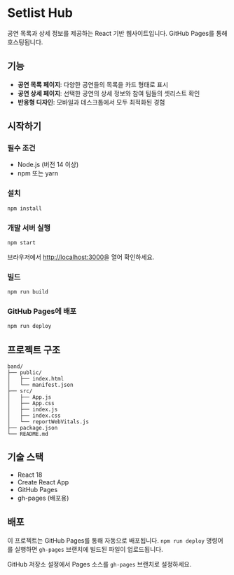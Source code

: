 # Setlist Hub

공연 목록과 상세 정보를 제공하는 React 기반 웹사이트입니다. GitHub Pages를 통해 호스팅됩니다.

## 기능

- **공연 목록 페이지**: 다양한 공연들의 목록을 카드 형태로 표시
- **공연 상세 페이지**: 선택한 공연의 상세 정보와 참여 팀들의 셋리스트 확인
- **반응형 디자인**: 모바일과 데스크톱에서 모두 최적화된 경험

## 시작하기

### 필수 조건
- Node.js (버전 14 이상)
- npm 또는 yarn

### 설치
```bash
npm install
```

### 개발 서버 실행
```bash
npm start
```
브라우저에서 [http://localhost:3000](http://localhost:3000)을 열어 확인하세요.

### 빌드
```bash
npm run build
```

### GitHub Pages에 배포
```bash
npm run deploy
```

## 프로젝트 구조

```
band/
├── public/
│   ├── index.html
│   └── manifest.json
├── src/
│   ├── App.js
│   ├── App.css
│   ├── index.js
│   ├── index.css
│   └── reportWebVitals.js
├── package.json
└── README.md
```

## 기술 스택

- React 18
- Create React App
- GitHub Pages
- gh-pages (배포용)

## 배포

이 프로젝트는 GitHub Pages를 통해 자동으로 배포됩니다. `npm run deploy` 명령어를 실행하면 `gh-pages` 브랜치에 빌드된 파일이 업로드됩니다.

GitHub 저장소 설정에서 Pages 소스를 `gh-pages` 브랜치로 설정하세요. 